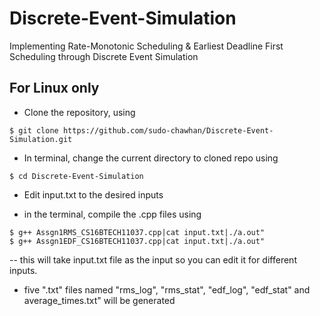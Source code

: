 # Discrete-Event-Simulation
Implementing Rate-Monotonic Scheduling &amp; Earliest Deadline First Scheduling through Discrete Event Simulation

## For Linux only

* Clone the repository, using

 ```
 $ git clone https://github.com/sudo-chawhan/Discrete-Event-Simulation.git
 ```
 
* In terminal, change the current directory to cloned repo using

```
$ cd Discrete-Event-Simulation
```

* Edit input.txt to the desired inputs
 
* in the terminal, compile the .cpp files using

```
$ g++ Assgn1RMS_CS16BTECH11037.cpp|cat input.txt|./a.out" 
$ g++ Assgn1EDF_CS16BTECH11037.cpp|cat input.txt|./a.out"
```
  -- this will take input.txt file as the input so you can edit it for different inputs.

* five ".txt" files named "rms_log", "rms_stat", "edf_log", "edf_stat" and average_times.txt" will be generated

